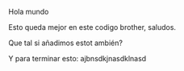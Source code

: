 Hola mundo

  Esto queda mejor en este codigo brother, saludos.

Que tal si añadimos estot ambién?

Y para terminar esto: ajbnsdkjnasdklnasd

